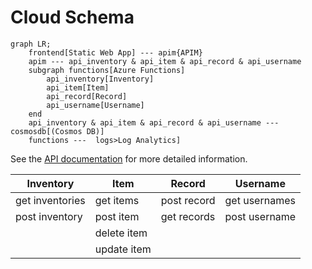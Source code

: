 # Cloud Schema

```mermaid
graph LR;
    frontend[Static Web App] --- apim{APIM}
    apim --- api_inventory & api_item & api_record & api_username
    subgraph functions[Azure Functions]
        api_inventory[Inventory]
        api_item[Item]
        api_record[Record]
        api_username[Username]
    end
    api_inventory & api_item & api_record & api_username --- cosmosdb[(Cosmos DB)]
    functions ---  logs>Log Analytics]
```

See the [API documentation](api-doc.md) for more detailed information.

| Inventory       | Item        | Record      | Username      |
| --------------- | ----------- | ----------- | ------------- |
| get inventories | get items   | post record | get usernames |
| post inventory  | post item   | get records | post username |
|                 | delete item |             |               |
|                 | update item |             |               |
